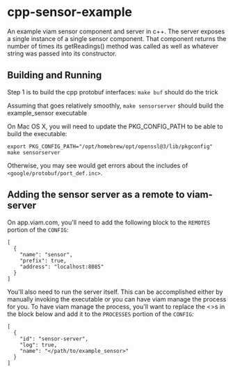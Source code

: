 # cpp-sensor-example
An example viam sensor component and server in c++.
The server exposes a single instance of a single sensor component.
That component returns the number of times its getReadings() method was called as well as whatever string was passed into its constructor.

## Building and Running
Step 1 is to build the cpp protobuf interfaces:
`make buf` should do the trick

Assuming that goes relatively smoothly,
`make sensorserver` should build the example_sensor executable

On Mac OS X, you will need to update the PKG_CONFIG_PATH to be able to build the executable:
```
export PKG_CONFIG_PATH="/opt/homebrew/opt/openssl@3/lib/pkgconfig"
make sensorserver
```
Otherwise, you may see would get errors about the includes of `<google/protobuf/port_def.inc>`.

## Adding the sensor server as a remote to viam-server
On app.viam.com, you'll need to add the following block to the `REMOTES` portion of the `CONFIG`:
```
[
  {
    "name": "sensor",
    "prefix": true,
    "address": "localhost:8085"
  }
]
```

You'll also need to run the server itself.
This can be accomplished either by manually invoking the executable or you can have viam manage the process for you.
To have viam manage the process, you'll want to replace the <>s in the block below and add it to the `PROCESSES` portion of the `CONFIG`:
```
[
  {
    "id": "sensor-server",
    "log": true,
    "name": "</path/to/example_sensor>"
  }
]
```
